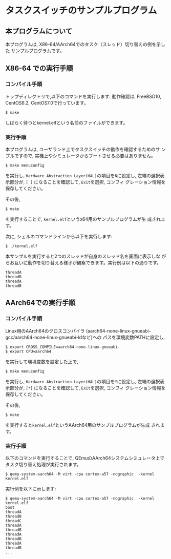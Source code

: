 # タスクスイッチのサンプルプログラム
## 本プログラムについて

本プログラムは, X86-64/AArch64でのタスク（スレッド）切り替えの例を示した
サンプルプログラムです。

## X86-64 での実行手順
### コンパイル手順
トップディレクトリで,以下のコマンドを実行します.
動作確認は, FreeBSD10, CentOS6.2, CentOS7.0で行っています。

```shell-session
$ make
```
しばらく待つとkernel.elfという名前のファイルができます。

### 実行手順

本プログラムは, ユーザランド上でタスクスイッチの動作を確認するためのサ
ンプルですので, 実機上やシミュレータからブートさせる必要はありません。

```shell-session
$ make menuconfig
```
を実行し, ``Hardware Abstraction Layer(HAL)``の項目を`N`に設定し, 
左端の選択表示部分が, `[ ]` になることを確認して, `Exit`を選択, コンフィ
グレーション情報を保存してください。 

その後,
```shell-session
$ make
```
を実行することで, ```kernel.elf```というx64用のサンプルプログラムが生
成されます。

次に, シェルのコマンドラインから以下を実行します:

```shell-session
$ ./kernel.elf
```
本サンプルを実行すると2つのスレッドが自身のスレッド名を画面に表示しな
がらお互いに動作を切り替える様子が観察できます。実行例は以下の通りです。

```
threadA
threadB
threadA
threadB
```

## AArch64での実行手順
### コンパイル手順
Linux用のAArch64のクロスコンパイラ
(aarch64-none-linux-gnueabi-gcc/aarch64-none-linux-gnueabi-ldなど)への
パスを環境変数PATHに設定し,

```shell-session
$ export CROSS_COMPILE=aarch64-none-linux-gnueabi-
$ export CPU=aarch64
```
を実行して環境変数を設定した上で,

```shell-session
$ make menuconfig
```
を実行し, ``Hardware Abstraction Layer(HAL)``の項目を`Y`に設定し, 
左端の選択表示部分が, `[*]` になることを確認して, `Exit`を選択, コンフィ
グレーション情報を保存してください。 

その後,
```shell-session
$ make
```
を実行すると```kernel.elf```というAArch64用のサンプルプログラムが生成
されます。

### 実行手順

以下のコマンドを実行することで, QEmuのAArch64システムシミュレータ上で
タスク切り替え処理が実行されます。
```shell-session
$ qemu-system-aarch64 -M virt -cpu cortex-a57 -nographic  -kernel
kernel.elf
```

実行例を以下に示します:

```shell-session:実行例
$ qemu-system-aarch64 -M virt -cpu cortex-a57 -nographic  -kernel
kernel.elf
boot
threadA
threadB
threadC
threadA
threadB
threadA
threadB
threadA
threadB
...
```
